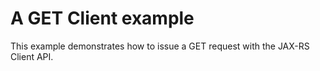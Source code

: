 # A GET Client example

This example demonstrates how to issue a GET request with the JAX-RS Client API.
